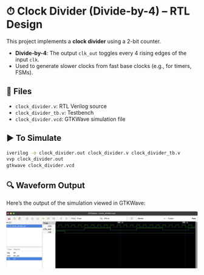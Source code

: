 # ⏱ Clock Divider (Divide-by-4) – RTL Design

This project implements a **clock divider** using a 2-bit counter.

- **Divide-by-4**: The output `clk_out` toggles every 4 rising edges of the input `clk`.
- Used to generate slower clocks from fast base clocks (e.g., for timers, FSMs).


## 📂 Files

- `clock_divider.v`: RTL Verilog source
- `clock_divider_tb.v`: Testbench
- `clock_divider.vcd`: GTKWave simulation file

## ▶️ To Simulate

```bash
iverilog -o clock_divider.out clock_divider.v clock_divider_tb.v
vvp clock_divider.out
gtkwave clock_divider.vcd
```
## 🔍 Waveform Output

Here’s the output of the simulation viewed in GTKWave:

![Waveform](clock_divider.png)
